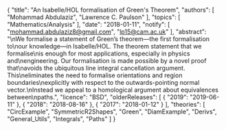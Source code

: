 {
    "title": "An Isabelle/HOL formalisation of Green's Theorem",
    "authors": [
        "Mohammad Abdulaziz",
        "Lawrence C. Paulson"
    ],
    "topics": [
        "Mathematics/Analysis"
    ],
    "date": "2018-01-11",
    "notify": [
        "mohammad.abdulaziz8@gmail.com",
        "lp15@cam.ac.uk"
    ],
    "abstract": "\nWe formalise a statement of Green’s theorem—the first formalisation to\nour knowledge—in Isabelle/HOL. The theorem statement that we formalise\nis enough for most applications, especially in physics and\nengineering. Our formalisation is made possible by a novel proof that\navoids the ubiquitous line integral cancellation argument. This\neliminates the need to formalise orientations and region boundaries\nexplicitly with respect to the outwards-pointing normal vector.\nInstead we appeal to a homological argument about equivalences between\npaths.",
    "licence": "BSD",
    "olderReleases": [
        {
            "2019": "2019-06-11"
        },
        {
            "2018": "2018-08-16"
        },
        {
            "2017": "2018-01-12"
        }
    ],
    "theories": [
        "CircExample",
        "SymmetricR2Shapes",
        "Green",
        "DiamExample",
        "Derivs",
        "General_Utils",
        "Integrals",
        "Paths"
    ]
}